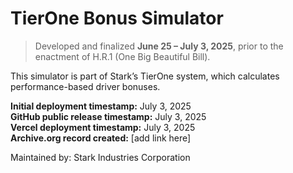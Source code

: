 # TierOne Bonus Simulator

> Developed and finalized **June 25 – July 3, 2025**, prior to the enactment of H.R.1 (One Big Beautiful Bill).

This simulator is part of Stark’s TierOne system, which calculates performance-based driver bonuses.

**Initial deployment timestamp:** July 3, 2025  
**GitHub public release timestamp:** July 3, 2025  
**Vercel deployment timestamp:** July 3, 2025  
**Archive.org record created:** [add link here]

Maintained by: Stark Industries Corporation
